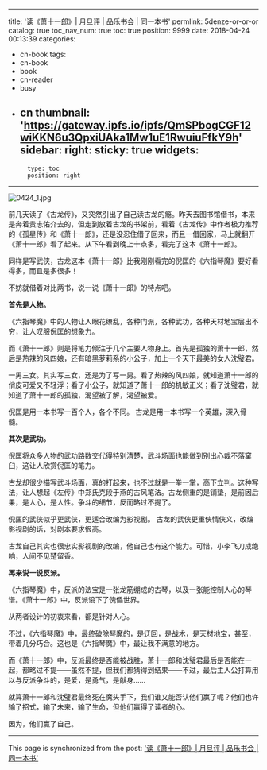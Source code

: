 
---
title: '读《萧十一郎》| 月旦评 | 品乐书会 | 同一本书'
permlink: 5denze-or-or-or
catalog: true
toc_nav_num: true
toc: true
position: 9999
date: 2018-04-24 00:13:39
categories:
- cn-book
tags:
- cn-book
- book
- cn-reader
- busy
- cn
thumbnail: 'https://gateway.ipfs.io/ipfs/QmSPbogCGF12wiKKN6u3QpxiUAka1Mw1uE1RwuiuFfkY9h'
sidebar:
    right:
        sticky: true
widgets:
    -
        type: toc
        position: right
---


![0424_1.jpg](https://gateway.ipfs.io/ipfs/QmSPbogCGF12wiKKN6u3QpxiUAka1Mw1uE1RwuiuFfkY9h)

前几天读了《古龙传》，又突然引出了自己读古龙的瘾。昨天去图书馆借书，本来是奔着贵志佑介去的，但走到放着古龙的书架前，看着《古龙传》中作者极力推荐的《孤星传》和《萧十一郎》，还是没忍住借了回来，而且一借回家，马上就翻开《萧十一郎》看了起来。从下午看到晚上十点多，看完了这本《萧十一郎》。

同样是写武侠，古龙这本《萧十一郎》比我刚刚看完的倪匡的《六指琴魔》要好看得多，而且是多很多！

不妨就借着对比两书，说一说《萧十一郎》的特点吧。

**首先是人物。**

《六指琴魔》中的人物让人眼花缭乱，各种门派，各种武功，各种天材地宝层出不穷，让人叹服倪匡的想象力。

而《萧十一郎》则是将笔力倾注于几个主要人物身上。首先是孤独的萧十一郎，然后是热辣的风四娘，还有暗黑萝莉系的小公子，加上一个天下最美的女人沈璧君。

一男三女。其实写三女，还是为了写一男。看了热辣的风四娘，就知道萧十一郎的俏皮可爱又不轻浮；看了小公子，就知道了萧十一郎的机敏正义；看了沈璧君，就知道了萧十一郎的孤独，渴望被了解，渴望被爱。

倪匡是用一本书写一百个人，各个不同。
古龙是用一本书写一个英雄，深入骨髓。

**其次是武功。**

倪匡将众多人物的武功路数交代得特别清楚，武斗场面也能做到别出心裁不落窠臼，这让人欣赏倪匡的笔力。

古龙却很少描写武斗场面，真的打起来，也不过就是一拳一掌，高下立判。这种写法，让人想起《左传》中郑氏克段于燕的古风笔法。古龙侧重的是铺垫，是前因后果，是人心，是人性。争斗的细节，反而略过不提了。

倪匡的武侠似乎更武侠，更适合改编为影视剧。
古龙的武侠更重侠情侠义，改编影视剧的话，对剧本要求很高。

古龙自己其实也很忠实影视剧的改编，他自己也有这个能力。可惜，小李飞刀成绝响，人间不见楚留香。

**再来说一说反派。**

《六指琴魔》中，反派的法宝是一张龙筋绷成的古琴，以及一张能控制人心的琴谱。《萧十一郎》中，反派设下了傀儡世界。

从两者设计的初衷来看，都是针对人心。

不过，《六指琴魔》中，最终破除琴魔的，是迂回，是战术，是天材地宝，甚至，带着几分巧合。这也是《六指琴魔》中，最让我不满意的地方。

而《萧十一郎》中，反派最终是否能被战胜，萧十一郎和沈璧君最后是否能在一起，都略过不提——虽然不提，但我们都猜得到结果——不过，最后主人公打算用以与反派争斗的，是爱，是勇气，是献身……

就算萧十一郎和沈璧君最终死在魔头手下，我们谁又能否认他们赢了呢？他们也许输了招式，输了未来，输了生命，但他们赢得了读者的心。

因为，他们赢了自己。

- - -

This page is synchronized from the post: ['读《萧十一郎》| 月旦评 | 品乐书会 | 同一本书'](https://steemit.com/@weisheng167388/5denze-or-or-or)
